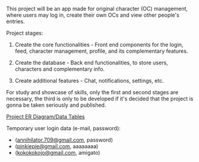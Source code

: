 This project will be an app made for original character (OC) management, where users may log in, create their own OCs and view other people's entries.

Project stages:

1. Create the core functionalities - Front end components for the login, feed, character management, profile, and its complementary features.

2. Create the database - Back end functionalities, to store users, characters and complementary info.

3. Create additional features - Chat, notifications, settings, etc.

For study and showcase of skills, only the first and second stages are necessary, the third is only to be developed if it's decided that the project is gonna be taken seriously and published.

[Project ER Diagram/Data Tables](https://drive.google.com/drive/folders/1bla8s9z-4acGveCDX6n8d24RSO5zjXEc?usp=sharing)

Temporary user login data (e-mail, password):

- (annihilator.709@gmail.com, password)
- (pinkiepie@gmail.com, aaaaaaaa)
- (kokokokojo@gmail.com, amigato)